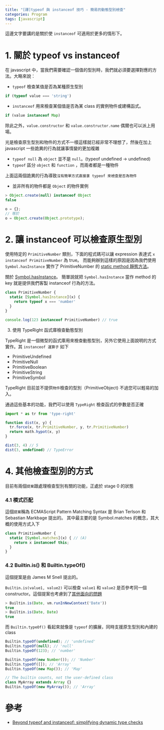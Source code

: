 ```yaml
---
title: "[譯]typeof 與 instanceof 技巧 - 簡易的動態型別檢查"
categories: Program
tags: [javascript]
---
```


這邊文字要講的是關於使 `instanceof` 可適用於更多的情形下。

# 1. 關於 typeof vs instanceof

在 javascript 中，當我們需要確認一個值的型別時，我們就必須要選擇對應的方法。大略來說：

* `typeof` 檢查某值是否為某種原生型別

```js
if (typeof value === 'string')
```

<!--more-->

* `instanceof` 用來檢查某個值是否為某 class 的實例物件或建構函式。

```js
if (value instanceof Map)
```

除此之外，`value.constructor` 和 `value.constructor.name` 偶爾也可以派上用場。

光是檢查原生型別和物件的方式不一樣這樣就已經非常不理想了，然後在加上 javascript 一些詭異的行為就讓事情變的更加複雜

* `typeof null` 為 `object` 並不是 `null`。(typeof undefined -> undefined)
* `typeof`  區分 `object` 和 `function` ，而兩者都是一種物件

上面這兩個詭異的行為導致`沒有簡單方式直接拿 typeof 來檢查是否為物件`

* 並非所有的物件都是 `Object` 的物件實例

```js
> Object.create(null) instanceof Object
false

o = {};
// 等於
o = Object.create(Object.prototype);
```

# 2. 讓 instanceof 可以檢查原生型別

使用特定的 `PrimitiveNumber` 類別，下面的程式碼可以讓 expression 表達式 `x instanceof PrimitiveNumber` 為 true。
而能夠辦到這樣的原因是因為我們使用 `Symbol.hasInstance` 實作了 PrimitiveNumber 的 [static method 靜態方法](https://developer.mozilla.org/zh-TW/docs/Web/JavaScript/Reference/Classes/static)。

關於 [Symbol.hasInstance](http://exploringjs.com/es6/ch_oop-besides-classes.html#_property-key-symbolhasinstance-method)。
簡單說就把 `Symbol.hasInstance` 當作 method 的 key 就是提供我們客製 instanceof 行為的方法。

```js
class PrimitiveNumber {
  static [Symbol.hasInstance](x) {
    return typeof x === 'number'
  }
}

console.log(123 instanceof PrimitiveNumber) // true
```

3. 使用 TypeRight 函式庫檢查動態型別

TypeRight 是一個微型的函式庫用來檢查動態型別，另外它使用上面說明的方式實作。其 `instanceof 運算子` 如下

* PrimitiveUndefined
* PrimitiveNull
* PrimitiveBoolean
* PrimitiveString
* PrimitiveSymbol

TypeRight 目前並不提供`物件`檢查的型別（PrimitiveObject) 不過您可以輕易的加入。

通過這些基本的功能，我們可以使用 `TypeRight` 檢查函式的參數是否正確

```js
import * as tr from 'type-right'

function dist(x, y) {
  tr.force(x, tr.PrimitiveNumber, y, tr.PrimitiveNumber)
  return math.hypot(x, y)
}

dist(3, 4) // 5
dist(3, undefined) // TypeError
```

# 4. 其他檢查型別的方式

目前有兩個`提案`跟處理檢查型別有關的功能，正處於 stage 0 的狀態

### 4.1 模式匹配

這個`提案`稱為 ECMAScript Pattern Matching Syntax 是 Brian Terlson 和 Sebastian Markbage 提出的。
其中最主要的是 Symbol.matches 的概念，其大概的使用方式入下

```js
class PrimitiveNumber {
  static [Symbol.matches](x) { // (A)
    return x instanceof this;
  }
}
```

### 4.2 Builtin.is() 和  Builtin.typeOf()

這個提案是由 James M Snell 提出的。

`Builtin.is(value1, value2)` 可以檢查 `value1` 和 `value2` 是否參考同一個 constructor。這個提案也考慮到了[其他面向的問題](http://speakingjs.com/es5/ch17.html#cross-realm_instanceof)

```js
> Builtin.is(Date, vm.runInNewContext('Date'))
true
> Builtin.is(Date, Date)
true
```

而 `Builtin.typeOf()` 看起來就像是 `typeof` 的擴展，同時支援原生型別和內建的 class

```js
Builtin.typeOf(undefined); // 'undefined'
Builtin.typeOf(null); // 'null'
Builtin.typeOf(123); // 'number'

Builtin.typeOf(new Number()); // 'Number'
Builtin.typeOf([]); // 'Array'
Builtin.typeOf(new Map()); // 'Map'

// The builtin counts, not the user-defined class
class MyArray extends Array {}
Builtin.typeOf(new MyArray()); // 'Array'
```

# 參考

* [Beyond typeof and instanceof: simplifying dynamic type checks](http://2ality.com/2017/08/type-right.html)
